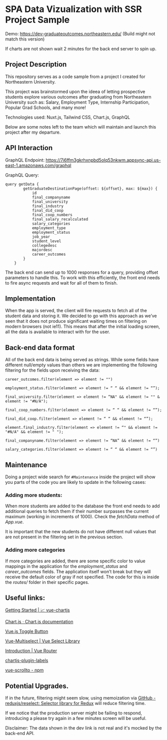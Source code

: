 # SPA Data Vizualization with SSR Project Sample
Demo: https://dev-graduateoutcomes.northeastern.edu/ (Build might not match this version)

If charts are not shown wait 2 minutes for the back end server to spin up.

## Project Description
This repository serves as a code sample from a project I created for Northeastern University.

This project was brainstormed upon the ideea of letting prospective students explore various outcomes
after graduating from Northeastern University such as: Salary, Employment Type, Internship Participation,
Popular Grad Schools, and many more!

Technologies used: Nuxt.js, Tailwind CSS, Chart.js, GraphQL

Below are some notes left to the team which will maintain and launch this project after my departure.

## API Interaction
GraphQL Endpoint: https://7i6ffm3gkrhxnpbd5olq53nkwm.appsync-api.us-east-1.amazonaws.com/graphql


GraphQL Query:

```
query getData {
        getGraduateDestinationPage(offset: ${offset}, max: ${max}) {
            id
            final_companyname
            final_university
            final_industry
            final_did_coop
            final_coop_numbers
            final_salary_recalculated
            salary_categories
            employment_type
            employment_status
            job_year
            student_level
            collegedesc
            majordesc
            career_outcomes
        }
    }
```


The back end can send up to 1000 responses for a query, providing offset parameters  to handle this. To work with this efficiently, the front end needs to fire async requests and wait for all of them to finish.

## Implementation
When the app is served, the client will fire requests to fetch all of the student data and storing it. We decided to go with this approach as we’ve seen that it does not produce significant waiting times on filtering on modern browsers (not ie11). This means that after the initial loading screen, all the data is available to interact with for the user. 


## Back-end data format
All of the back end data is being served as strings. While some fields have different null/empty values than others we are implementing the following filtering for the fields upon receiving the data:

```
career_outcomes.filter(element => element != "")

employment_status.filter(element => element != “ “ && element != “”);

final_university.filter(element => element != “NA" && element != "" & element != "#N/A");

final_coop_numbers.filter(element => element != “ “ && element != “”);
 
final_did_coop.filter(element => element != “ “ && element != “”);

element.final_industry.filter(element => element != “" && element != "#N/A" && element != " ");

final_companyname.filter(element => element != “NA” && element != “”)

salary_categories.filter(element => element != “ “ && element != “”)
```

## Maintenance
Doing a project wide search for `#Maintenance` inside the project will show you parts of the code you are likely to update in the following cases: 

### Adding more students:
When more students are added to the database the front end needs to add additional queries to fetch them if their number surpasses the current maximum (working in increments of 1000).    Check the *fetchData* method of *App.vue*.

It is important that the new students do not have different null values  that are not present in the filtering set in the previous section.

### Adding more categories
If more categories are added, there are some specific color to value mappings in the application for the *employment_status* and *career_outcomes* fields.  The application itself won’t break but they will receive the default color of gray if not specified. The code for this is inside the *routes/* folder in their specific pages.

## Useful links:
[Getting Started | 📈 vue-chartjs](https://vue-chartjs.org/guide/)

[Chart.js · Chart.js documentation](https://www.chartjs.org/docs/latest/)

[Vue.js Toggle Button](http://vue-js-toggle-button.yev.io/)

[Vue-Multiselect | Vue Select Library](https://vue-multiselect.js.org/)

[Introduction | Vue Router](https://router.vuejs.org/)

[chartjs-plugin-labels](https://emn178.github.io/chartjs-plugin-labels/samples/demo/)

[vue-scrollto  -  npm](https://www.npmjs.com/package/vue-scrollto)

## Potential Upgrades.
If in the future, filtering might seem slow, using memoization via [GitHub - reduxjs/reselect: Selector library for Redux](https://github.com/reduxjs/reselect) will reduce filtering time.

If we notice that the production server might be failing to respond,  introducing a please try again in a few minutes screen will be useful. 

Disclaimer: The data shown in the dev link is not real and it's mocked by the back-end API.